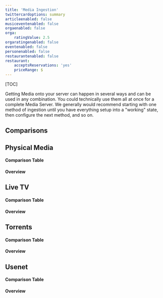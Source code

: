 ```yaml
---
title: 'Media Ingestion'
twittercardoptions: summary
articleenabled: false
musiceventenabled: false
orgaenabled: false
orga:
    ratingValue: 2.5
orgaratingenabled: false
eventenabled: false
personenabled: false
restaurantenabled: false
restaurant:
    acceptsReservations: 'yes'
    priceRange: $
---
```


[TOC]

Getting Media onto your server can happen in several ways and can be used in any combination. You could technically use them all at once for a complete Media Server. We generally would recommend starting with one method of ingestion until you have everything setup into a "working" state, then configure the next method, and so on. 

## Comparisons

## Physical Media

#### Comparison Table

#### Overview

## Live TV

#### Comparison Table

#### Overview

## Torrents

#### Comparison Table

#### Overview

## Usenet

#### Comparison Table

#### Overview